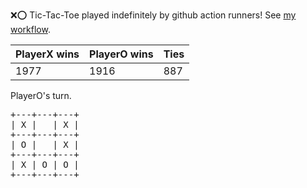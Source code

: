 :x::o: Tic-Tac-Toe played indefinitely by github action runners! See [my workflow](.github/workflows/play.yaml).

|PlayerX wins|PlayerO wins|Ties|
|-|-|-|
|1977|1916|887|

PlayerO's turn.

<pre>
+---+---+---+
| X |   | X |
+---+---+---+
| O |   | X |
+---+---+---+
| X | O | O |
+---+---+---+
</pre>